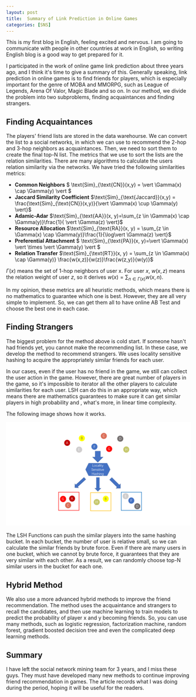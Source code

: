 ```yaml
---
layout: post
title:  Summary of Link Prediction in Online Games
categories: [SNS]
---
```




This is my first blog in English, feeling excited and nervous. I am going to communicate with people in other countries at work in English, so writing English blog is a good way to get prepared for it.

I participated in the work of online game link prediction about three years ago, and I think it's time to give a summary of this. Generally speaking, link prediction in online games is to find friends for players, which is especially important for the genre of MOBA  and MMORPG, such as League of Legends, Arena Of Valor, Magic Blade and so on. In our method, we divide the problem into two subproblems, finding acquaintances and finding strangers. 



## Finding Acquaintances

The players' friend lists are stored in the data warehourse. We can convert the list to a social networks, in which we can use to recommend the 2-hop and 3-hop neighbors as acquaintances. Then, we need to sort them to create the final top-N list. The metrics that we use to sort the lists are the relation similarities. There are many algorithms to calculate the users relation similarity via the networks. We have tried the following similarities metrics:

* **Common Neighbors** $ \text{Sim}_{\text{CN}}(x,y) = \vert \Gamma(x) \cap \Gamma(y) \vert $ 
* **Jaccard Similarity Coefficient** $\text{Sim}_{\text{Jaccard}}(x,y) = \frac{\text{Sim}_{\text{CN}}(x,y)}{\vert \Gamma(x) \cup \Gamma(y) \vert}$
* **Adamic-Adar** $\text{Sim}_{\text{AA}}(x, y)=\sum_{z \in \Gamma(x) \cap \Gamma(y)}\frac{1}{ \vert \Gamma(z) \vert}$
* **Resource Allocation** $\text{Sim}_{\text{RA}}(x, y) = \sum_{z \in \Gamma(x) \cap \Gamma(y)}\frac{1}{\log\vert \Gamma(z) \vert}$
* **Preferential Attachment**  $ \text{Sim}_{\text{PA}}(x, y)=\vert \Gamma(x) \vert \times \vert \Gamma(y) \vert $
* **Relation Transfer**  $\text{Sim}_{\text{RT}}(x, y) = \sum_{z \in \Gamma(x) \cap \Gamma(y)} \frac{w(x,z)}{w(z)}\frac{w(z,y)}{w(y)}$

$\Gamma(x)$ means the set of 1-hop neighbors of user x. For user $x$, $w(x,z)$ means the relation weight of user $z$, so it derives $w(x) = \sum_{n \in \Gamma(x)}w(x, n)$. 

In my opinion, these metrics are all heuristic methods, which means there is no mathematics to guarantee which one is best. However, they are all very simple to implement. So, we can get them all to have online AB Test and choose the best one in each case. 



## Finding Strangers

The biggest problem for the method above is cold start. If someone hasn't had friends yet, you cannot make the recommending list. In these case, we develop the method to recommend strangers. We uses locality sensitive hashing to acquire the appropriately similar friends for each user. 

In our cases, even if the user has no friend in the game, we still can collect the user action in the game. However, there are great number of players in the game, so it's impossible to iterator all the other players to calculate similarities for each user. LSH can do this in an appropriate way, which means there are mathematics guarantees to make sure it can get similar players in high probability and , what's more, in linear time complexity. 

The following image shows how it works.

![](\img\lsh-opt-demo\lsh_demo.png)

The LSH Functions can push the similar players into the same hashing bucket. In each bucket, the number of user is relative small, so we can calculate the similar friends by brute force. Even if there are many users in one bucket, which we cannot by brute force, it guarantees that they are very similar with each other. As a result, we can randomly choose top-N similar users in the bucket for each one.



## Hybrid Method

We also use a more advanced hybrid methods to improve the friend recommendation. The method uses the acquaintance and strangers to recall the candidates, and then use machine learning to train models to predict the probability of player x and y becoming friends. So, you can use many methods, such as logistic regression, factorization machine, random forest, gradient boosted decision tree and even the complicated deep learning methods. 



## Summary

I have left the social network mining team for 3 years, and I miss these guys. They must have developed many new methods to continue improving friend recommendation in games. The article records what I was doing during the period, hoping it will be useful for the readers.  

